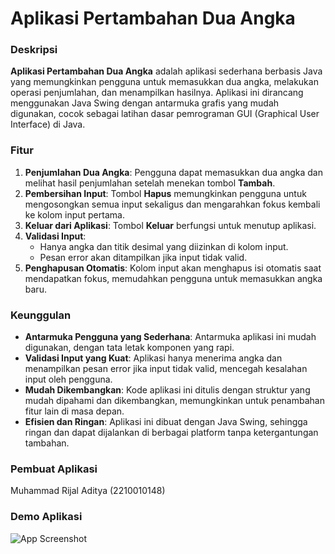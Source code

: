 # Aplikasi Pertambahan Dua Angka

### Deskripsi
**Aplikasi Pertambahan Dua Angka** adalah aplikasi sederhana berbasis Java yang memungkinkan pengguna untuk memasukkan dua angka, melakukan operasi penjumlahan, dan menampilkan hasilnya. Aplikasi ini dirancang menggunakan Java Swing dengan antarmuka grafis yang mudah digunakan, cocok sebagai latihan dasar pemrograman GUI (Graphical User Interface) di Java.

### Fitur
1. **Penjumlahan Dua Angka**: Pengguna dapat memasukkan dua angka dan melihat hasil penjumlahan setelah menekan tombol **Tambah**.
2. **Pembersihan Input**: Tombol **Hapus** memungkinkan pengguna untuk mengosongkan semua input sekaligus dan mengarahkan fokus kembali ke kolom input pertama.
3. **Keluar dari Aplikasi**: Tombol **Keluar** berfungsi untuk menutup aplikasi.
4. **Validasi Input**: 
   - Hanya angka dan titik desimal yang diizinkan di kolom input.
   - Pesan error akan ditampilkan jika input tidak valid.
5. **Penghapusan Otomatis**: Kolom input akan menghapus isi otomatis saat mendapatkan fokus, memudahkan pengguna untuk memasukkan angka baru.

### Keunggulan
- **Antarmuka Pengguna yang Sederhana**: Antarmuka aplikasi ini mudah digunakan, dengan tata letak komponen yang rapi.
- **Validasi Input yang Kuat**: Aplikasi hanya menerima angka dan menampilkan pesan error jika input tidak valid, mencegah kesalahan input oleh pengguna.
- **Mudah Dikembangkan**: Kode aplikasi ini ditulis dengan struktur yang mudah dipahami dan dikembangkan, memungkinkan untuk penambahan fitur lain di masa depan.
- **Efisien dan Ringan**: Aplikasi ini dibuat dengan Java Swing, sehingga ringan dan dapat dijalankan di berbagai platform tanpa ketergantungan tambahan.

### Pembuat Aplikasi
Muhammad Rijal Aditya (2210010148)

### Demo Aplikasi
![App Screenshot](https://github.com/Rijal0321/AplikasiPertambahanDuaAngka/blob/main/img/Latihan%201.gif)
